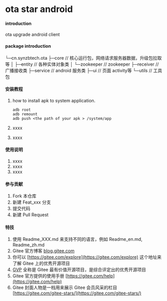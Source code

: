 # ota star android

#### introduction
ota upgrade android client

#### package introduction

└─cn.synzbtech.ota
            ├─core					  // 核心运行包，网络请求服务器数据，升级包拉取等
            │  ├─entity				// 各种实体对象类
            │  └─zookeeper		// zookeeper
            ├─receiver				// 广播接收类
            ├─service				 // android 服务类
            ├─ui						  // 页面 activity等
            └─utils					  // 工具包






#### 安装教程

1. how to install apk to system application.

   ```
   adb root
   adb remount
   adb push <the path of your apk > /system/app
   ```

   

2. xxxx

3. xxxx

#### 使用说明

1.  xxxx
2.  xxxx
3.  xxxx

#### 参与贡献

1.  Fork 本仓库
2.  新建 Feat_xxx 分支
3.  提交代码
4.  新建 Pull Request


#### 特技

1.  使用 Readme\_XXX.md 来支持不同的语言，例如 Readme\_en.md, Readme\_zh.md
2.  Gitee 官方博客 [blog.gitee.com](https://blog.gitee.com)
3.  你可以 [https://gitee.com/explore](https://gitee.com/explore) 这个地址来了解 Gitee 上的优秀开源项目
4.  [GVP](https://gitee.com/gvp) 全称是 Gitee 最有价值开源项目，是综合评定出的优秀开源项目
5.  Gitee 官方提供的使用手册 [https://gitee.com/help](https://gitee.com/help)
6.  Gitee 封面人物是一档用来展示 Gitee 会员风采的栏目 [https://gitee.com/gitee-stars/](https://gitee.com/gitee-stars/)
